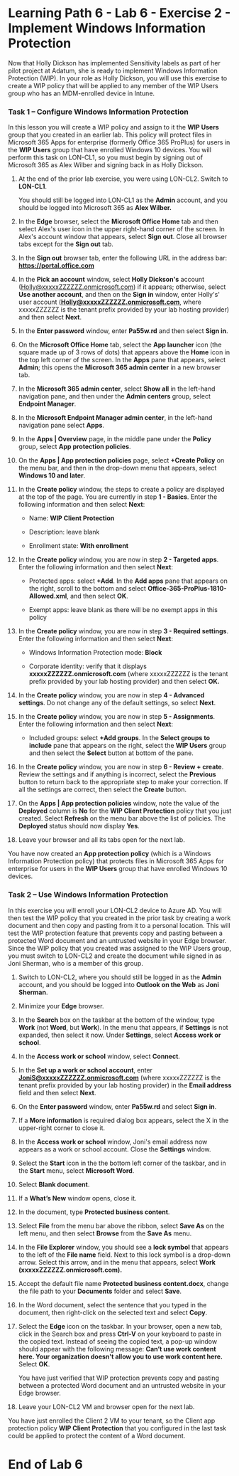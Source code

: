 # Learning Path 6 - Lab 6 - Exercise 2 - Implement Windows Information Protection  

Now that Holly Dickson has implemented Sensitivity labels as part of her pilot project at Adatum, she is ready to implement Windows Information Protection (WIP). In your role as Holly Dickson, you will use this exercise to create a WIP policy that will be applied to any member of the WIP Users group who has an MDM-enrolled device in Intune.

### Task 1 – Configure Windows Information Protection

In this lesson you will create a WIP policy and assign to it the **WIP Users** group that you created in an earlier lab. This policy will protect files in Microsoft 365 Apps for enterprise (formerly Office 365 ProPlus) for users in the **WIP Users** group that have enrolled Windows 10 devices. You will perform this task on LON-CL1, so you must begin by signing out of Microsoft 365 as Alex Wilber and signing back in as Holly Dickson.

1. At the end of the prior lab exercise, you were using LON-CL2. Switch to **LON-CL1**. <br/>

	You should still be logged into LON-CL1 as the **Admin** account, and you should be logged into Microsoft 365 as **Alex Wilber.** 
	
2. In the **Edge** browser, select the **Microsoft Office Home** tab and then select Alex's user icon in the upper right-hand corner of the screen. In Alex's account window that appears, select **Sign out**. Close all browser tabs except for the **Sign out** tab.

3. In the **Sign out** browser tab, enter the following URL in the address bar: **https://portal.office.com**

4. In the **Pick an account** window, select **Holly Dickson's** account (Holly@xxxxxZZZZZZ.onmicrosoft.com) if it appears; otherwise, select **Use another account**, and then on the **Sign in** window, enter Holly's' user account (**Holly@xxxxxZZZZZZ.onmicrosoft.com**, where xxxxxZZZZZZ is the tenant prefix provided by your lab hosting provider) and then select **Next**.

5. In the **Enter password** window, enter **Pa55w.rd** and then select **Sign in**.

6. On the **Microsoft Office Home** tab, select the **App launcher** icon (the square made up of 3 rows of dots) that appears above the **Home** icon in the top left corner of the screen. In the **Apps** pane that appears, select **Admin**; this opens the **Microsoft 365 admin center** in a new browser tab. 

7. In the **Microsoft 365 admin center**, select **Show all** in the left-hand navigation pane, and then under the **Admin centers** group, select **Endpoint Manager**.

8. In the **Microsoft Endpoint Manager admin center**, in the left-hand navigation pane select **Apps**.

9. In the **Apps | Overview** page, in the middle pane under the **Policy** group, select **App protection policies**.

10. On the **Apps | App protection policies** page, select **+Create Policy** on the menu bar, and then in the drop-down menu that appears, select **Windows 10 and later**.

11. In the **Create policy** window, the steps to create a policy are displayed at the top of the page. You are currently in step **1 - Basics**. Enter the following information and then select **Next**:

	- Name: **WIP Client Protection**

	- Description: leave blank

	- Enrollment state: **With enrollment**

12. In the **Create policy** window, you are now in step **2 - Targeted apps**. Enter the following information and then select **Next**:

	- Protected apps: select **+Add**. In the **Add apps** pane that appears on the right, scroll to the bottom and select **Office-365-ProPlus-1810-Allowed.xml**, and then select **OK**. 

	- Exempt apps: leave blank as there will be no exempt apps in this policy

13. In the **Create policy** window, you are now in step **3 - Required settings**. Enter the following information and then select **Next**:

	- Windows Information Protection mode: **Block**
	
	- Corporate identity: verify that it displays **xxxxxZZZZZZ.onmicrosoft.com** (where xxxxxZZZZZZ is the tenant prefix provided by your lab hosting provider) and then select **OK.**

14. In the **Create policy** window, you are now in step **4 - Advanced settings**. Do not change any of the default settings, so select **Next**.

15. In the **Create policy** window, you are now in step **5 - Assignments**. Enter the following information and then select **Next**:

	- Included groups: select **+Add groups**. In the **Select groups to include** pane that appears on the right, select the **WIP Users** group and then select the **Select** button at bottom of the pane.

16. In the **Create policy** window, you are now in step **6 - Review + create**. Review the settings and if anything is incorrect, select the **Previous** button to return back to the appropriate step to make your correction. If all the settings are correct, then select the **Create** button.

17. On the **Apps | App protection policies** window, note the value of the **Deployed** column is **No** for the **WIP Client Protection** policy that you just created. Select **Refresh** on the menu bar above the list of policies. The **Deployed** status should now display **Yes**.

18. Leave your browser and all its tabs open for the next lab.

You have now created an **App protection policy** (which is a Windows Information Protection policy) that protects files in Microsoft 365 Apps for enterprise for users in the **WIP Users** group that have enrolled Windows 10 devices.


### Task 2 – Use Windows Information Protection

In this exercise you will enroll your LON-CL2 device to Azure AD. You will then test the WIP policy that you created in the prior task by creating a work document and then copy and pasting from it to a personal location. This will test the WIP protection feature that prevents copy and pasting between a protected Word document and an untrusted website in your Edge browser. Since the WIP policy that you created was assigned to the WIP Users group, you must switch to LON-CL2 and create the document while signed in as Joni Sherman, who is a member of this group.

1. Switch to LON-CL2, where you should still be logged in as the **Admin** account, and you should be logged into **Outlook on the Web** as **Joni Sherman**. 

2. Minimize your **Edge** browser.

3. In the **Search** box on the taskbar at the bottom of the window, type **Work** (not **Word**, but **Work**). In the menu that appears, if **Settings** is not expanded, then select it now. Under **Settings**, select **Access work or school**.

4. In the **Access work or school** window, select **Connect**.

5. In the **Set up a work or school account**, enter **JoniS@xxxxxZZZZZZ.onmicrosoft.com** (where xxxxxZZZZZZ is the tenant prefix provided by your lab hosting provider) in the **Email address** field and then select **Next**.

6. On the **Enter password** window, enter **Pa55w.rd** and select **Sign in**.

7. If a **More information** is required dialog box appears, select the X in the upper-right corner to close it.

8. In the **Access work or school** window, Joni's email address now appears as a work or school account. Close the **Settings** window.

7. Select the **Start** icon in the the bottom left corner of the taskbar, and in the **Start** menu, select **Microsoft Word**. 

8. Select **Blank document**.

9. If a **What’s New** window opens, close it.

10. In the document, type **Protected business content**.

11. Select **File** from the menu bar above the ribbon, select **Save As** on the left menu, and then select **Browse** from the **Save As** menu.

12. In the **File Explorer** window, you should see a **lock symbol** that appears to the left of the **File name** field. Next to this lock symbol is a drop-down arrow. Select this arrow, and in the menu that appears, select **Work (xxxxxZZZZZZ.onmicrosoft.com).**

13. Accept the default file name **Protected business content.docx**, change the file path to your **Documents** folder and select **Save**.

14. In the Word document, select the sentence that you typed in the document, then right-click on the selected text and select **Copy**.

15. Select the **Edge** icon on the taskbar. In your browser, open a new tab, click in the Search box and press **Ctrl-V** on your keyboard to paste in the copied text. Instead of seeing the copied text, a pop-up window should appear with the following message: **Can’t use work content here. Your organization doesn't allow you to use work content here.** Select **OK**.

	You have just verified that WIP protection prevents copy and pasting between a protected Word document and an untrusted website in your Edge browser.

16. Leave your LON-CL2 VM and browser open for the next lab.

You have just enrolled the Client 2 VM to your tenant, so the Client app protection policy **WIP Client Protection** that you configured in the last task could be applied to protect the content of a Word document.


# End of Lab 6

